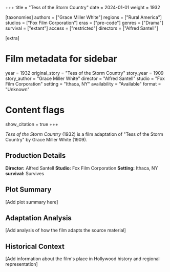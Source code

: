 +++
title = "Tess of the Storm Country"
date = 2024-01-01
weight = 1932

[taxonomies]
authors = ["Grace Miller White"]
regions = ["Rural America"]
studios = ["Fox Film Corporation"]
eras = ["pre-code"]
genres = ["Drama"]
survival = ["extant"]
access = ["restricted"]
directors = ["Alfred Santell"]

[extra]
# Film metadata for sidebar
year = 1932
original_story = "Tess of the Storm Country"
story_year = 1909
story_author = "Grace Miller White"
director = "Alfred Santell"
studio = "Fox Film Corporation"
setting = "Ithaca, NY"
availability = "Available"
format = "Unknown"

# Content flags
show_citation = true
+++

*Tess of the Storm Country* (1932) is a film adaptation of "Tess of the Storm Country" by Grace Miller White (1909).

## Production Details

**Director:** Alfred Santell
**Studio:** Fox Film Corporation
**Setting:** Ithaca, NY
**survival:** Survives

## Plot Summary

[Add plot summary here]

## Adaptation Analysis

[Add analysis of how the film adapts the source material]

## Historical Context

[Add information about the film's place in Hollywood history and regional representation]